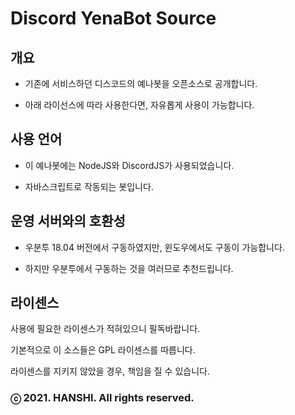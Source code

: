 # Discord YenaBot Source 

## 개요
- 기존에 서비스하던 디스코드의 예나봇을 오픈소스로 공개합니다.

- 아래 라이선스에 따라 사용한다면, 자유롭게 사용이 가능합니다.

## 사용 언어
- 이 예나봇에는 NodeJS와 DiscordJS가 사용되었습니다. 

- 자바스크립트로 작동되는 봇입니다.

## 운영 서버와의 호환성
- 우분투 18.04 버전에서 구동하였지만, 윈도우에서도 구동이 가능합니다.

- 하지만 우분투에서 구동하는 것을 여러므로 추천드립니다.

## 라이센스
사용에 필요한 라이센스가 적혀있으니 필독바랍니다.

기본적으로 이 소스들은 GPL 라이센스를 따릅니다.

라이센스를 지키지 않았을 경우, 책임을 질 수 있습니다.

### ⓒ 2021. HANSHI. All rights reserved.
